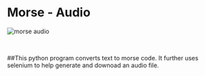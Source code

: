 # Morse - Audio
![morse audio](https://i.makeagif.com/media/7-09-2018/f1UEy0.gif?raw=true)
##
<br>
##This python program converts text to morse code. It further uses selenium to help generate and downoad an audio file.
